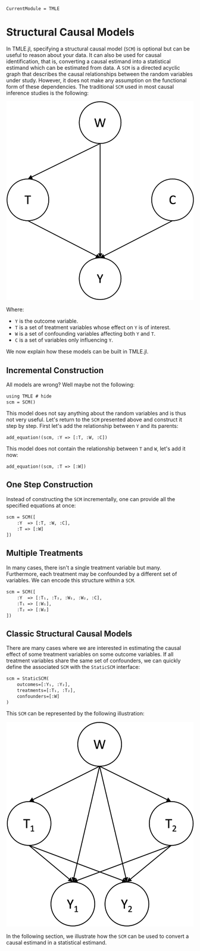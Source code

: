 ```@meta
CurrentModule = TMLE
```

# Structural Causal Models

In TMLE.jl, specifying a structural causal model (`SCM`) is optional but can be useful to reason about your data. It can also be used for causal identification, that is, converting a causal estimand into a statistical estimand which can be estimated from data. A `SCM` is a directed acyclic graph that describes the causal relationships between the random variables under study. However, it does not make any assumption on the functional form of these dependencies. The traditional `SCM` used in most causal inference studies is the following:

![classic_scm](../assets/causal_graph.png)

Where:

- ``Y`` is the outcome variable.
- ``T`` is a set of treatment variables whose effect on ``Y`` is of interest.
- ``W`` is a set of confounding variables affecting both ``Y`` and ``T``.
- ``C`` is a set of variables only influencing ``Y``.

We now explain how these models can be built in TMLE.jl.

## Incremental Construction

All models are wrong? Well maybe not the following:

```@example scm
using TMLE # hide
scm = SCM()
```

This model does not say anything about the random variables and is thus not very useful. Let's return to the `SCM` presented above and construct it step by step. First let's add the relationship between ``Y`` and its parents:

```@example scm
add_equation!(scm, :Y => [:T, :W, :C])
```

This model does not contain the relationship between ``T`` and ``W``, let's add it now:

```@example scm
add_equation!(scm, :T => [:W])
```

## One Step Construction

Instead of constructing the `SCM` incrementally, one can provide all the specified equations at once:

```@example scm
scm = SCM([
    :Y  => [:T, :W, :C],
    :T => [:W]
])
```

## Multiple Treatments

In many cases, there isn't a single treatment variable but many. Furthermore, each treatment may be confounded by a different set of variables. We can encode this structure within a `SCM`.

```@example scm
scm = SCM([
    :Y  => [:T₁, :T₂, :W₁, :W₂, :C],
    :T₁ => [:W₁],
    :T₂ => [:W₂]
])
```

## Classic Structural Causal Models

There are many cases where we are interested in estimating the causal effect of some treatment variables on some outcome variables. If all treatment variables share the same set of confounders, we can quickly define the associated `SCM` with the `StaticSCM` interface:

```@example scm
scm = StaticSCM(
    outcomes=[:Y₁, :Y₂], 
    treatments=[:T₁, :T₂], 
    confounders=[:W]
)
```

This `SCM` can be represented by the following illustration:

![static_scm](../assets/static_scm_example.png)

In the following section, we illustrate how the `SCM` can be used to convert a causal estimand in a statistical estimand.
